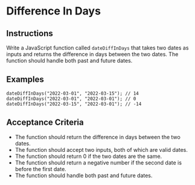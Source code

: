 # Difference In Days

## Instructions

Write a JavaScript function called `dateDiffInDays` that takes two dates as inputs and returns the difference in days between the two dates. The function should handle both past and future dates.

## Examples

```
dateDiffInDays("2022-03-01", "2022-03-15"); // 14
dateDiffInDays("2022-03-01", "2022-03-01"); // 0
dateDiffInDays("2022-03-15", "2022-03-01"); // -14
```

## Acceptance Criteria

- The function should return the difference in days between the two dates.
- The function should accept two inputs, both of which are valid dates.
- The function should return 0 if the two dates are the same.
- The function should return a negative number if the second date is before the first date.
- The function should handle both past and future dates.

